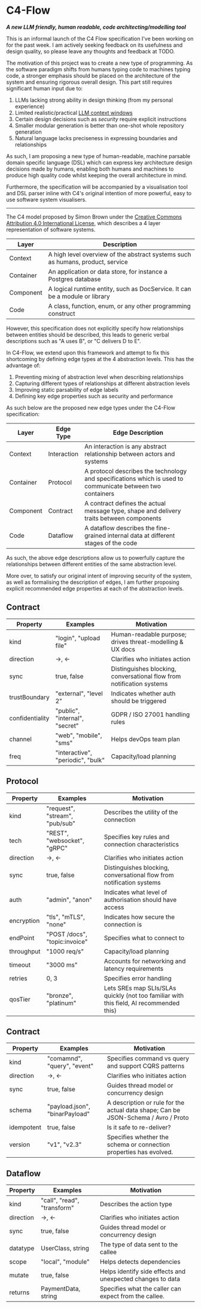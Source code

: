 # C4-Flow
***A new LLM friendly, human readable, code architecting/modelling tool***

This is an informal launch of the C4 Flow specification I've been working on for the past week. I am actively seeking feedback on its usefulness and design quality, so please leave any thoughts and feedback at TODO.

The motivation of this project was to create a new type of programming. As the software paradigm shifts from humans typing code to machines typing code, a stronger emphasis should be placed on the architecture of the system and ensuring rigorous overall design. This part still requires significant human input due to:

1. LLMs lacking strong ability in design thinking (from my personal experience)
2. Limited realistic/practical [LLM context windows](https://github.com/NVIDIA/RULER)
3. Certain design decisions such as *security* require explicit instructions
4. Smaller modular generation is better than one-shot whole repository generation
5. Natural language lacks preciseness in expressing boundaries and relationships

As such, I am proposing a new type of human-readable, machine parsable domain specific language (DSL) which can express key architecture design decisions made by humans, enabling both humans and machines to produce high quality code whilst keeping the overall architecture in mind.

Furthermore, the specification will be accompanied by a visualisation tool and DSL parser inline with C4's original intention of more powerful, easy to use software system visualisers.

---

The C4 model proposed by Simon Brown under the [Creative Commons Attribution 4.0 International License](https://creativecommons.org/licenses/by/4.0/), which describes a 4 layer representation of software systems.

| Layer     | Description                                                                    |
| --------- | ------------------------------------------------------------------------------ |
| Context   | A high level overview of the abstract systems such as humans, product, service |
| Container | An application or data store, for instance a Postgres database                 |
| Component | A logical runtime entity, such as DocService. It can be a module or library    |
| Code      | A class, function, enum, or any other programming construct                    |

However, this specification does not explicitly specify how relationships between entities should be described, this leads to generic verbal descriptions such as "A uses B", or "C delivers D to E".

In C4-Flow, we extend upon this framework and attempt to fix this shortcoming by defining edge types at the 4 abstraction levels. This has the advantage of:

1. Preventing mixing of abstraction level when describing relationships
2. Capturing different types of relationships at different abstraction levels
3. Improving static parsability of edge labels
4. Defining key edge properties such as security and performance

As such below are the proposed new edge types under the C4-Flow specification:

| Layer     | Edge Type   | Edge Description                                                                                           |
| --------- | ----------- | ---------------------------------------------------------------------------------------------------------- |
| Context   | Interaction | An interaction is any abstract relationship between actors and systems                                     |
| Container | Protocol    | A protocol describes the technology and specifications which is used to communicate between two containers |
| Component | Contract    | A contract defines the actual message type, shape and delivery traits between components                   |
| Code      | Dataflow    | A dataflow describes the fine-grained internal data at different stages of the code                        |
As such, the above edge descriptions allow us to powerfully capture the relationships between different entities of the same abstraction level. 

More over, to satisfy our original intent of improving security of the system, as well as formalising the description of edges, I am further proposing explicit recommended edge properties at each of the abstraction levels.

## Contract

| Property        | Examples                          | Motivation                                                            |
| --------------- | --------------------------------- | --------------------------------------------------------------------- |
| kind            | "login", "upload file"            | Human-readable purpose; drives threat-modelling & UX docs             |
| direction       | ->, <-                            | Clarifies who initiates action                                        |
| sync            | true, false                       | Distinguishes blocking, conversational flow from notification systems |
| trustBoundary   | "external", "level 2"             | Indicates whether auth should be triggered                            |
| confidentiality | "public", "internal", "secret"    | GDPR / ISO 27001 handling rules                                       |
| channel         | "web", "mobile", "sms"            | Helps devOps team plan                                                |
| freq            | "interactive", "periodic", "bulk" | Capacity/load planning                                                |

## Protocol

| Property   | Examples                       | Motivation                                                                              |
| ---------- | ------------------------------ | --------------------------------------------------------------------------------------- |
| kind       | "request", "stream", "pub/sub" | Describes the utility of the connection                                                 |
| tech       | "REST", "websocket", "gRPC"    | Specifies key rules and connection characteristics                                      |
| direction  | ->, <-                         | Clarifies who initiates action                                                          |
| sync       | true, false                    | Distinguishes blocking, conversational flow from notification systems                   |
| auth       | "admin", "anon"                | Indicates what level of authorisation should have access                                |
| encryption | "tls", "mTLS", "none"          | Indicates how secure the connection is                                                  |
| endPoint   | "POST /docs", "topic:invoice"  | Specifies what to connect to                                                            |
| throughput | "1000 req/s"                   | Capacity/load planning                                                                  |
| timeout    | "3000 ms"                      | Accounts for networking and latency requirements                                        |
| retries    | 0, 3                           | Specifies error handling                                                                |
| qosTier    | "bronze", "platinum"           | Lets SREs map SLIs/SLAs quickly (not too familiar with this field, AI recommended this) |

## Contract

| Property   | Examples                       | Motivation                                                                         |
| ---------- | ------------------------------ | ---------------------------------------------------------------------------------- |
| kind       | "comamnd", "query", "event"    | Specifies command vs query and support CQRS patterns                               |
| direction  | ->, <-                         | Clarifies who initiates action                                                     |
| sync       | true, false                    | Guides thread model or concurrency design                                          |
| schema     | "payload.json", "binarPayload" | A description or rule for the actual data shape; Can be JSON-Schema / Avro / Proto |
| idempotent | true, false                    | Is it safe to re-deliver?                                                          |
| version    | "v1", "v2.3"                   | Specifies whether the schema or connection properties has evolved.                 |

## Dataflow

| Property  | Examples                    | Motivation                                                 |
| --------- | --------------------------- | ---------------------------------------------------------- |
| kind      | "call", "read", "transform" | Describes the action type                                  |
| direction | ->, <-                      | Clarifies who initiates action                             |
| sync      | true, false                 | Guides thread model or concurrency design                  |
| datatype  | UserClass, string           | The type of data sent to the callee                        |
| scope     | "local", "module"           | Helps detects dependencies                                 |
| mutate    | true, false                 | Helps identify side effects and unexpected changes to data |
| returns   | PaymentData, string         | Specifies what the caller can expect from the callee.      |

